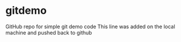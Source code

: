 # gitdemo
GitHub repo for simple git demo code
This line was added on the local machine and pushed back to github
